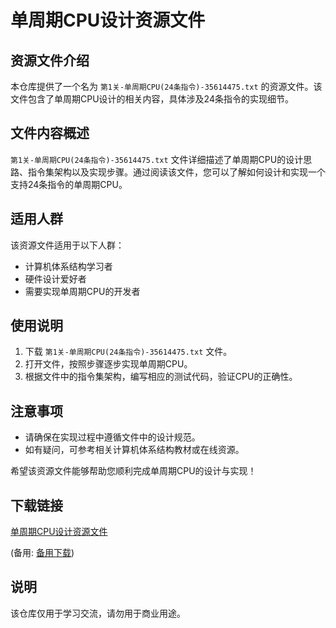# 单周期CPU设计资源文件

## 资源文件介绍

本仓库提供了一个名为 `第1关-单周期CPU(24条指令)-35614475.txt` 的资源文件。该文件包含了单周期CPU设计的相关内容，具体涉及24条指令的实现细节。

## 文件内容概述

`第1关-单周期CPU(24条指令)-35614475.txt` 文件详细描述了单周期CPU的设计思路、指令集架构以及实现步骤。通过阅读该文件，您可以了解如何设计和实现一个支持24条指令的单周期CPU。

## 适用人群

该资源文件适用于以下人群：

- 计算机体系结构学习者
- 硬件设计爱好者
- 需要实现单周期CPU的开发者

## 使用说明

1. 下载 `第1关-单周期CPU(24条指令)-35614475.txt` 文件。
2. 打开文件，按照步骤逐步实现单周期CPU。
3. 根据文件中的指令集架构，编写相应的测试代码，验证CPU的正确性。

## 注意事项

- 请确保在实现过程中遵循文件中的设计规范。
- 如有疑问，可参考相关计算机体系结构教材或在线资源。

希望该资源文件能够帮助您顺利完成单周期CPU的设计与实现！

## 下载链接
[单周期CPU设计资源文件](https://pan.quark.cn/s/c619795afff8) 

(备用: [备用下载](https://pan.baidu.com/s/1gQamLp6ge8nKGM-CNkELNQ?pwd=1234))

## 说明

该仓库仅用于学习交流，请勿用于商业用途。
